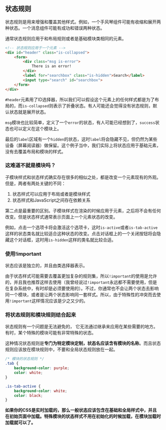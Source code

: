 ## 状态规则

状态规则是用来增强和覆盖其他样式。例如，一个手风琴组件可能有收缩和展开两种状态。一个消息组件可能有成功和错误两种状态。

通常状态规则应用于和布局规则或者是基础模块类相同的元素。

```html
<!-- 状态规则应用于一个元素 -->
<div id="header" class="is-collapsed">
    <form>
        <div class="msg is-error">
            There is an error!
        </div>
        <label for="searchbox" class="is-hidden">Search</label>
        <input type="search" id="searchbox">
    </form>
</div>
```

`#header`元素用了ID选择器，所以我们可以假设这个元素上的任何样式都是为了布局的，而`is-collapsed`则表示了折叠状态。有人可能还会觉得没有状态规则，默认状态就是展开状态。

`msg`模块也比较简单，定义了一个`error`的状态，有人可能已经想到了，`success`状态也可以定义在这个模块上。

最后的`label`区域有一个`hidden`的状态，这时`label`将会隐藏不见，但仍然为某些设备（屏幕阅读器）做保留。这个例子当中，我们实际上将状态应用于基础元素，没有去覆盖布局和模块的样式。

### 这难道不就是模块吗？

子模块样式和状态样式确实存在很多的相似之处，都是改变一个元素现有的外观。但是，两者有两处关键的不同：

1. 状态样式可以应用于布局或者是模块样式
2. 状态样式和JavaScript之间存在依赖关系

第二点是最重要的区别。子模块样式在渲染的时候应用于元素，之后将不会有任何改变。但是状态样式通常表示页面上一个元素状态的改变。

例如，点击一个选项卡将会激活这个选项卡，这时`is-active`或者`is-tab-active`这样的状态类名就比较适合这种状态的改变。点击对话框上的一个关闭按钮将会隐藏这个对话框，这时用`is-hidden`这样的类名就比较合适。


### 使用!important

状态应该是独立的，并且由类选择器表示。


由于状态样式可能需要去覆盖更加复杂的规则集，所以`!important`的使用是允许的，并且我也推荐这样去使用（我曾经说过`!important`永远都不需要使用，但是在复杂系统中，有时却是必须要使用的）。不过，你通常也不会让两个状态去影响同一个模块，或者是让两个状态影响同一套样式。所以，由于特殊性的冲突而去使用`!important`这样情况应该是少之又少的。


### 将状态规则和模块规则结合起来

状态规则有一个问题是无法避免的， 它无法通过继承来应用在某些需要的地方。有时，某个特殊的模块可能有非常特殊的状态。

这种情况状态规则是**专门为特定模块定制，状态名应该含有模块的名称**。而且状态规则应该放在模块规则中，不要和全局状态规则放在一起。

```css
/* 模块的状态规则 */
.tab {
    background-color: purple;
    color: white;
}

.is-tab-active {
    background-color: white;
    color: black;
}
```

**如果你的CSS是实时加载的，那么一般状态应该包含在基础和全局样式中，并且在初始页面中加载。特殊模块的状态样式不用在初始化的时候加载，在模块加载时加载就可以了。**



